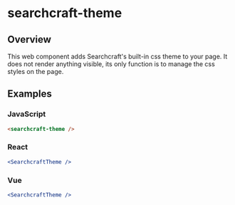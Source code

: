 # searchcraft-theme

## Overview

This web component adds Searchcraft's built-in css theme to your page. It does not render anything visible, its only function is to manage the css styles on the page.

## Examples

### JavaScript

```html
<searchcraft-theme />
```


### React

```jsx
<SearchcraftTheme />
```


### Vue

```jsx
<SearchcraftTheme />
```

